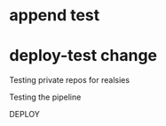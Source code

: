 append test
=======
# deploy-test change
Testing private repos for realsies

Testing the pipeline

DEPLOY
